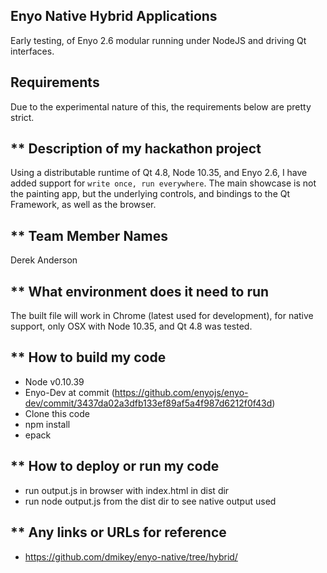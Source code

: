 Enyo Native Hybrid Applications
-------------------------------

Early testing, of Enyo 2.6 modular running under NodeJS and driving Qt interfaces.


Requirements
------------

Due to the experimental nature of this, the requirements below are pretty strict.


** Description of my hackathon project
-------------------------------------
Using a distributable runtime of Qt 4.8, Node 10.35, and Enyo 2.6, I have added support for `write once, run everywhere`.
The main showcase is not the painting app, but the underlying controls, and bindings to the Qt Framework, as well as the
browser.


** Team Member Names
-------------------
Derek Anderson


** What environment does it need to run
--------------------------------------
The built file will work in Chrome (latest used for development), for native support, only OSX with Node 10.35, and Qt 4.8 was tested.



** How to build my code
-----------------------

* Node v0.10.39
* Enyo-Dev at commit (https://github.com/enyojs/enyo-dev/commit/3437da02a3dfb133ef89af5a4f987d6212f0f43d)
* Clone this code
* npm install
* epack


** How to deploy or run my code
------------------------------

* run output.js in browser with index.html in dist dir
* run node output.js from the dist dir to see native output used


** Any links or URLs for reference
---------------------------------

* https://github.com/dmikey/enyo-native/tree/hybrid/




